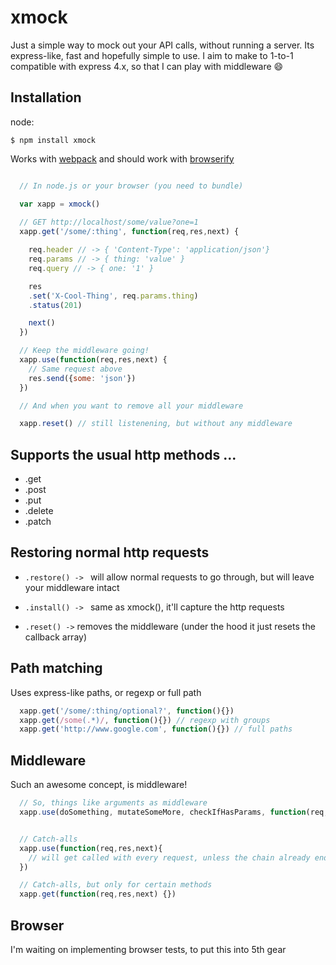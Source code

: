 # xmock

Just a simple way to mock out your API calls, without running a server.
Its express-like, fast and hopefully simple to use.
I aim to make to 1-to-1 compatible with express 4.x, so that I can play with middleware :smile:


## Installation

node:

```
$ npm install xmock
```


Works with [webpack](https://webpack.github.io/) and should work with [browserify](https://github.com/substack/node-browserify) 

```js

  // In node.js or your browser (you need to bundle)

  var xapp = xmock()
  
  // GET http://localhost/some/value?one=1
  xapp.get('/some/:thing', function(req,res,next) {

    req.header // -> { 'Content-Type': 'application/json'}
    req.params // -> { thing: 'value' }
    req.query // -> { one: '1' }

    res
    .set('X-Cool-Thing', req.params.thing)
    .status(201)

    next()
  })

  // Keep the middleware going!
  xapp.use(function(req,res,next) {
    // Same request above
    res.send({some: 'json'})
  })

  // And when you want to remove all your middleware

  xapp.reset() // still listenening, but without any middleware

```

## Supports the usual http methods ...

- .get
- .post
- .put
- .delete
- .patch


## Restoring normal http requests

- `.restore() -> ` 
    will allow normal requests to go through, but will leave your middleware intact

- `.install() -> ` 
    same as xmock(), it'll capture the http requests

- `.reset() ->`
    removes the middleware (under the hood it just resets the callback array)


## Path matching

Uses express-like paths, or regexp or full path


```js
  xapp.get('/some/:thing/optional?', function(){})
  xapp.get(/some(.*)/, function(){}) // regexp with groups
  xapp.get('http://www.google.com', function(){}) // full paths
```


## Middleware

Such an awesome concept, is middleware!

```js
  // So, things like arguments as middleware
  xapp.use(doSomething, mutateSomeMore, checkIfHasParams, function(req,res,next) {})


  // Catch-alls
  xapp.use(function(req,res,next){
    // will get called with every request, unless the chain already ended
  })

  // Catch-alls, but only for certain methods
  xapp.get(function(req,res,next) {})

```

## Browser

I'm waiting on implementing browser tests, to put this into 5th gear
